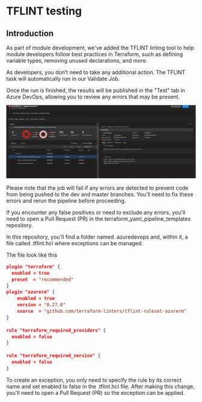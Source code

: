 # TFLINT testing 

## Introduction

As part of module development, we've added the TFLINT linting tool to help module developers follow best practices in Terraform, such as defining variable types, removing unused declarations, and more.

As developers, you don’t need to take any additional action. The TFLINT task will automatically run in our Validate Job.

Once the run is finished, the results will be published in the "Test" tab in Azure DevOps, allowing you to review any errors that may be present.

![image](../../assets/Overview/tflint-errors.png)  

Please note that the job will fail if any errors are detected to prevent code from being pushed to the dev and master branches. You'll need to fix these errors and rerun the pipeline before proceeding.

If you encounter any false positives or need to exclude any errors, you'll need to open a Pull Request (PR) in the terraform_yaml_pipeline_templates repository. 

In this repository, you'll find a folder named .azuredevops and, within it, a file called .tflint.hcl where exceptions can be managed.

The file look like this

```json
plugin "terraform" {
  enabled = true
  preset  = "recommended"
}
plugin "azurerm" {
    enabled = true
    version = "0.27.0"
    source  = "github.com/terraform-linters/tflint-ruleset-azurerm"
}

rule "terraform_required_providers" {
  enabled = false
}

rule "terraform_required_version" {
  enabled = false
}
```

To create an exception, you only need to specify the rule by its correct name and set enabled to false in the .tflint.hcl file. After making this change, you'll need to open a Pull Request (PR) so the exception can be applied.
